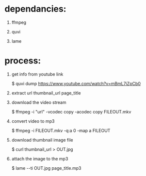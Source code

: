 dependancies:
===========
1) ffmpeg

2) quvi

3) lame

process:
===========
1) get info from youtube link

    $ quvi dump https://www.youtube.com/watch?v=mBmL7iZpCb0

2) extract
    url
    thumbnail_url
    page_title

3) download the video stream

    $ ffmpeg -i "url" -vcodec copy -acodec copy FILEOUT.mkv

4) convert video to mp3

    $ ffmpeg -i FILEOUT.mkv -q:a 0 -map a FILEOUT

5) download thumbnail image file

   $ curl thumbnail_url > OUT.jpg

6) attach the image to the mp3

    $ lame --ti OUT.jpg page_title.mp3
